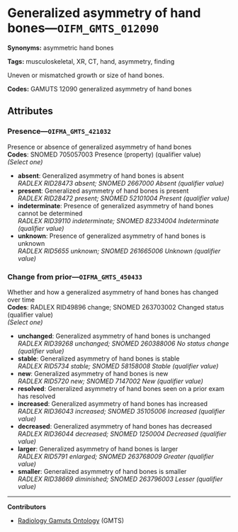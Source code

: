 # Generalized asymmetry of hand bones—`OIFM_GMTS_012090`

**Synonyms:** asymmetric hand bones

**Tags:** musculoskeletal, XR, CT, hand, asymmetry, finding

Uneven or mismatched growth or size of hand bones.

**Codes:** GAMUTS 12090 generalized asymmetry of hand bones

## Attributes

### Presence—`OIFMA_GMTS_421032`

Presence or absence of generalized asymmetry of hand bones  
**Codes**: SNOMED 705057003 Presence (property) (qualifier value)  
*(Select one)*

- **absent**: Generalized asymmetry of hand bones is absent  
_RADLEX RID28473 absent; SNOMED 2667000 Absent (qualifier value)_
- **present**: Generalized asymmetry of hand bones is present  
_RADLEX RID28472 present; SNOMED 52101004 Present (qualifier value)_
- **indeterminate**: Presence of generalized asymmetry of hand bones cannot be determined  
_RADLEX RID39110 indeterminate; SNOMED 82334004 Indeterminate (qualifier value)_
- **unknown**: Presence of generalized asymmetry of hand bones is unknown  
_RADLEX RID5655 unknown; SNOMED 261665006 Unknown (qualifier value)_

### Change from prior—`OIFMA_GMTS_450433`

Whether and how a generalized asymmetry of hand bones has changed over time  
**Codes**: RADLEX RID49896 change; SNOMED 263703002 Changed status (qualifier value)  
*(Select one)*

- **unchanged**: Generalized asymmetry of hand bones is unchanged  
_RADLEX RID39268 unchanged; SNOMED 260388006 No status change (qualifier value)_
- **stable**: Generalized asymmetry of hand bones is stable  
_RADLEX RID5734 stable; SNOMED 58158008 Stable (qualifier value)_
- **new**: Generalized asymmetry of hand bones is new  
_RADLEX RID5720 new; SNOMED 7147002 New (qualifier value)_
- **resolved**: Generalized asymmetry of hand bones seen on a prior exam has resolved  
- **increased**: Generalized asymmetry of hand bones has increased  
_RADLEX RID36043 increased; SNOMED 35105006 Increased (qualifier value)_
- **decreased**: Generalized asymmetry of hand bones has decreased  
_RADLEX RID36044 decreased; SNOMED 1250004 Decreased (qualifier value)_
- **larger**: Generalized asymmetry of hand bones is larger  
_RADLEX RID5791 enlarged; SNOMED 263768009 Greater (qualifier value)_
- **smaller**: Generalized asymmetry of hand bones is smaller  
_RADLEX RID38669 diminished; SNOMED 263796003 Lesser (qualifier value)_

---

**Contributors**

- [Radiology Gamuts Ontology](https://gamuts.net/) (GMTS)